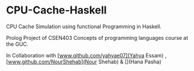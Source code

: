 # CPU-Cache-Haskell

CPU Cache Simulation using functional Programming in Haskell.

Prolog Project of CSEN403 Concepts of programming languages course at the GUC.

In Collaboration with [www.github.com/yahyae07](Yahya Essam) , [www.github.com/NourShehab](Nour Shehab) & [](Hana Pasha)
